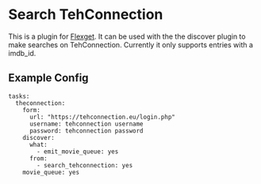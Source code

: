 Search TehConnection
=================
This is a plugin for [Flexget](http://flexget.com/).
It can be used with the the discover plugin to make searches on TehConnection.
Currently it only supports entries with a imdb_id.

Example Config
---------------
```
tasks:
  theconnection:
    form:
      url: "https://tehconnection.eu/login.php"
      username: tehconnection username
      password: tehconnection password
    discover:
      what:
        - emit_movie_queue: yes
      from:
        - search_tehconnection: yes
    movie_queue: yes
```
